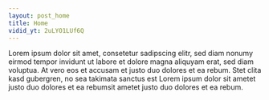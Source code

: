 ```yaml
---
layout: post_home
title: Home
vidid_yt: 2uLYO1LUf6Q
---
```

Lorem ipsum dolor sit amet, consetetur sadipscing elitr, sed diam nonumy eirmod tempor invidunt ut labore et dolore magna aliquyam erat, sed diam voluptua. At vero eos et accusam et justo duo dolores et ea rebum. Stet clita kasd gubergren, no sea takimata sanctus est Lorem ipsum dolor sit ametet justo duo dolores et ea rebumsit ametet justo duo dolores et ea rebum.
